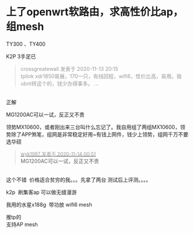 # 上了openwrt软路由，求高性价比ap，组mesh


TY300 、TY400 

K2P 3手足已

<div class="quote"><blockquote><font color="#999999">crossgreatewall 发表于 2020-11-13 20:15</font><br />
<font color="#999999">tplink xdr1850易展，170一只，有线回程，wifi6，性价比高，易用。我ubnt转这个的，钱少办得事多。 ...</font></blockquote></div><br />
正解

MG1200AC可以一试，反正又不贵

领势MX10600，或者刚出来三台叫什么忘记了。我自用组了两组MX10600，领势除了APP煞笔，组网是非常稳定好用~有钱上网件，钱少上领势，组网千万不要选华硕

<div class="quote"><blockquote><font size="2"><a href="https://www.hostloc.com/forum.php?mod=redirect&amp;goto=findpost&amp;pid=9451409&amp;ptid=765986" target="_blank"><font color="#999999">wyk1987 发表于 2020-11-14 00:51</font></a></font><br />
MG1200AC可以一试，反正又不贵</blockquote></div><br />
这个不错&nbsp;&nbsp;价格适合贫穷的我。。。先拿了两台 测试后上评测。。。。

k2p&nbsp;&nbsp;刷集客ap 可以做无缝漫游

我用的水星x188g&nbsp;&nbsp;带功放 wifi6 mesh<img src="static/image/smiley/default/lol.gif" smilieid="12" border="0" alt="" /><img src="static/image/smiley/default/lol.gif" smilieid="12" border="0" alt="" /><img src="static/image/smiley/default/lol.gif" smilieid="12" border="0" alt="" />

推tp的<br />
支持AP mesh
